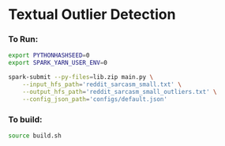 # Textual Outlier Detection


### To Run:
```bash
export PYTHONHASHSEED=0
export SPARK_YARN_USER_ENV=0

spark-submit --py-files=lib.zip main.py \
    --input_hfs_path='reddit_sarcasm_small.txt' \
    --output_hfs_path='reddit_sarcasm_small_outliers.txt' \
    --config_json_path='configs/default.json'
```

### To build:

```bash
source build.sh
```
